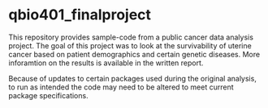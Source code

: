 # qbio401_finalproject

This repository provides sample-code from a public cancer data analysis project. 
The goal of this project was to look at the survivability of uterine cancer based on patient demographics and certain genetic diseases. More inforamtion on the results is available in the written report.

Because of updates to certain packages used during the original analysis, to run as intended the code may need to be altered to meet current package specifications.
